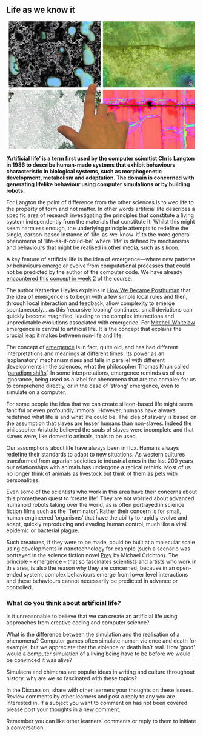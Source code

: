 ## Life as we know it

![Life as we know it](https://github.com/lymanzhang/CreativeCoding_2017Summer/blob/master/Day6_EVOLUTION%20AND%20ECOSYSTEMS/img/LifeAsWeKnowIt.jpg)

__‘Artificial life’ is a term first used by the computer scientist Chris Langton in 1986 to describe human-made systems that exhibit behaviours characteristic in biological systems, such as morphogenetic development, metabolism and adaptation. The domain is concerned with generating lifelike behaviour using computer simulations or by building robots.__

For Langton the point of difference from the other sciences is to wed life to the property of form and not matter. In other words artificial life describes a specific area of research investigating the principles that constitute a living system independently from the materials that constitute it. Whilst this might seem harmless enough, the underlying principle attempts to redefine the single, carbon-based instance of ‘life-as-we-know-it’ to the more general phenomena of ‘life-as-it-could-be’, where ‘life’ is defined by mechanisms and behaviours that might be realised in other media, such as silicon.

A key feature of artificial life is the idea of emergence—where new patterns or behaviours emerge or evolve from computational processes that could not be predicted by the author of the computer code. We have already [encountered this concept in week 2](https://www.futurelearn.com/courses/creative-coding/4/steps/150688) of the course.

The author Katherine Hayles explains in [How We Became Posthuman](http://www.amazon.co.uk/How-Became-Posthuman-Cybernetics-Informatics-ebook/dp/B0026REAF6/ref=sr_1_1?ie=UTF8&qid=1401118372&sr=8-1&keywords=how+we+became+posthuman&tag=futur05-21) that the idea of emergence is to begin with a few simple local rules and then, through local interaction and feedback, allow complexity to emerge spontaneously… as this ‘recursive looping’ continues, small deviations can quickly become magnified, leading to the complex interactions and unpredictable evolutions associated with emergence. For [Mitchell Whitelaw](http://www.amazon.co.uk/Metacreation-Artificial-Life-Mitchell-Whitelaw/dp/0262731762/ref=sr_1_sc_1?ie=UTF8&qid=1401118471&sr=8-1-spell&keywords=metacration&tag=futur05-21) emergence is central to artificial life. It is the concept that explains the crucial leap it makes between non-life and life.

The concept of [emergence](http://en.wikipedia.org/wiki/Emergence) is in fact, quite old, and has had different interpretations and meanings at different times. Its power as an ‘explanatory’ mechanism rises and falls in parallel with different developments in the sciences, what the philosopher Thomas Khun called ‘[paradigm shifts](http://en.wikipedia.org/wiki/The_Structure_of_Scientific_Revolutions)’. In some interpretations, emergence reminds us of our ignorance, being used as a label for phenomena that are too complex for us to comprehend directly, or in the case of ‘strong’ emergence, even to simulate on a computer.

For some people the idea that we can create silicon-based life might seem fanciful or even profoundly immoral. However, humans have always redefined what life is and what life could be. The idea of slavery is based on the assumption that slaves are lesser humans than non-slaves. Indeed the philosopher Aristotle believed the souls of slaves were incomplete and that slaves were, like domestic animals, tools to be used.

Our assumptions about life have always been in flux. Humans always redefine their standards to adapt to new situations. As western cultures transformed from agrarian societies to industrial ones in the last 200 years our relationships with animals has undergone a radical rethink. Most of us no longer think of animals as livestock but think of them as pets with personalities.

Even some of the scientists who work in this area have their concerns about this promethean quest to ‘create life’. They are not worried about advanced humanoid robots taking over the world, as is often portrayed in science fiction films such as the ‘Terminator’. Rather their concern is for small, human engineered ‘organisms’ that have the ability to rapidly evolve and adapt, quickly reproducing and evading human control, much like a viral epidemic or bacterial plague.

Such creatures, if they were to be made, could be built at a molecular scale using developments in nanotechnology for example (such a scenario was portrayed in the science fiction novel [Prey](http://en.wikipedia.org/wiki/Prey_(novel)) by Michael Crichton). The principle – emergence – that so fascinates scientists and artists who work in this area, is also the reason why they are concerned, because in an open-ended system, complex behaviours emerge from lower level interactions and these behaviours cannot necessarily be predicted in advance or controlled.

### What do you think about artificial life?

Is it unreasonable to believe that we can create an artificial life using approaches from creative coding and computer science?

What is the difference between the simulation and the realisation of a phenomena? Computer games often simulate human violence and death for example, but we appreciate that the violence or death isn’t real. How ‘good’ would a computer simulation of a living being have to be before we would be convinced it was alive?

Simulacra and chimeras are popular ideas in writing and culture throughout history, why are we so fascinated with these topics?

In the Discussion, share with other learners your thoughts on these issues. Review comments by other learners and post a reply to any you are interested in. If a subject you want to comment on has not been covered please post your thoughts in a new comment.

Remember you can like other learners’ comments or reply to them to initiate a conversation.
